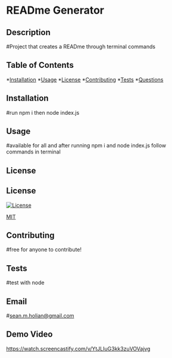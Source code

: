 # READme Generator

  ## Description
  #Project that creates a READme through terminal commands

  ## Table of Contents
  *[Installation](#installation)
  *[Usage](#usage)
  *[License](#license)
  *[Contributing](#contributing)
  *[Tests](#tests)
  *[Questions](#questions)

      
  ## Installation
  #run npm i then node index.js

  ## Usage
  #available for all and after running npm i and node index.js follow commands in terminal

   ## License
   ## License
[![License](https://img.shields.io/badge/License-MIT-blue.svg)](https://opensource.org/licenses/MIT)

[MIT](https://opensource.org/licenses/MIT)
  ## Contributing
  #free for anyone to contribute!

  ## Tests
  #test with node

  ## Email
  #sean.m.holian@gmail.com

  ## Demo Video 
  https://watch.screencastify.com/v/YtJLIuG3kk3zuVOVajvg

 